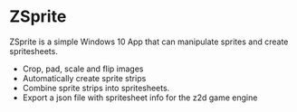 <!-- TITLE: ZSprite -->
<!-- SUBTITLE: Simple spritesheet maker -->

# ZSprite
ZSprite is a simple Windows 10 App that can manipulate sprites and create spritesheets.
* Crop, pad, scale and flip images
* Automatically create sprite strips
* Combine sprite strips into spritesheets.
* Export a json file with spritesheet info for the z2d game engine

